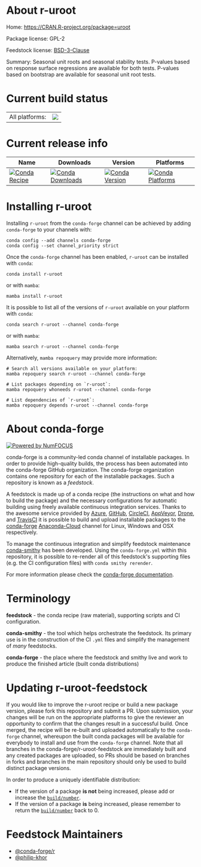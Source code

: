 About r-uroot
=============

Home: https://CRAN.R-project.org/package=uroot

Package license: GPL-2

Feedstock license: [BSD-3-Clause](https://github.com/conda-forge/r-uroot-feedstock/blob/main/LICENSE.txt)

Summary: Seasonal unit roots and seasonal stability tests. P-values based on response surface regressions are available for both tests. P-values based on bootstrap are available for seasonal unit root tests.

Current build status
====================


<table><tr><td>All platforms:</td>
    <td>
      <a href="https://dev.azure.com/conda-forge/feedstock-builds/_build/latest?definitionId=4280&branchName=main">
        <img src="https://dev.azure.com/conda-forge/feedstock-builds/_apis/build/status/r-uroot-feedstock?branchName=main">
      </a>
    </td>
  </tr>
</table>

Current release info
====================

| Name | Downloads | Version | Platforms |
| --- | --- | --- | --- |
| [![Conda Recipe](https://img.shields.io/badge/recipe-r--uroot-green.svg)](https://anaconda.org/conda-forge/r-uroot) | [![Conda Downloads](https://img.shields.io/conda/dn/conda-forge/r-uroot.svg)](https://anaconda.org/conda-forge/r-uroot) | [![Conda Version](https://img.shields.io/conda/vn/conda-forge/r-uroot.svg)](https://anaconda.org/conda-forge/r-uroot) | [![Conda Platforms](https://img.shields.io/conda/pn/conda-forge/r-uroot.svg)](https://anaconda.org/conda-forge/r-uroot) |

Installing r-uroot
==================

Installing `r-uroot` from the `conda-forge` channel can be achieved by adding `conda-forge` to your channels with:

```
conda config --add channels conda-forge
conda config --set channel_priority strict
```

Once the `conda-forge` channel has been enabled, `r-uroot` can be installed with `conda`:

```
conda install r-uroot
```

or with `mamba`:

```
mamba install r-uroot
```

It is possible to list all of the versions of `r-uroot` available on your platform with `conda`:

```
conda search r-uroot --channel conda-forge
```

or with `mamba`:

```
mamba search r-uroot --channel conda-forge
```

Alternatively, `mamba repoquery` may provide more information:

```
# Search all versions available on your platform:
mamba repoquery search r-uroot --channel conda-forge

# List packages depending on `r-uroot`:
mamba repoquery whoneeds r-uroot --channel conda-forge

# List dependencies of `r-uroot`:
mamba repoquery depends r-uroot --channel conda-forge
```


About conda-forge
=================

[![Powered by
NumFOCUS](https://img.shields.io/badge/powered%20by-NumFOCUS-orange.svg?style=flat&colorA=E1523D&colorB=007D8A)](https://numfocus.org)

conda-forge is a community-led conda channel of installable packages.
In order to provide high-quality builds, the process has been automated into the
conda-forge GitHub organization. The conda-forge organization contains one repository
for each of the installable packages. Such a repository is known as a *feedstock*.

A feedstock is made up of a conda recipe (the instructions on what and how to build
the package) and the necessary configurations for automatic building using freely
available continuous integration services. Thanks to the awesome service provided by
[Azure](https://azure.microsoft.com/en-us/services/devops/), [GitHub](https://github.com/),
[CircleCI](https://circleci.com/), [AppVeyor](https://www.appveyor.com/),
[Drone](https://cloud.drone.io/welcome), and [TravisCI](https://travis-ci.com/)
it is possible to build and upload installable packages to the
[conda-forge](https://anaconda.org/conda-forge) [Anaconda-Cloud](https://anaconda.org/)
channel for Linux, Windows and OSX respectively.

To manage the continuous integration and simplify feedstock maintenance
[conda-smithy](https://github.com/conda-forge/conda-smithy) has been developed.
Using the ``conda-forge.yml`` within this repository, it is possible to re-render all of
this feedstock's supporting files (e.g. the CI configuration files) with ``conda smithy rerender``.

For more information please check the [conda-forge documentation](https://conda-forge.org/docs/).

Terminology
===========

**feedstock** - the conda recipe (raw material), supporting scripts and CI configuration.

**conda-smithy** - the tool which helps orchestrate the feedstock.
                   Its primary use is in the construction of the CI ``.yml`` files
                   and simplify the management of *many* feedstocks.

**conda-forge** - the place where the feedstock and smithy live and work to
                  produce the finished article (built conda distributions)


Updating r-uroot-feedstock
==========================

If you would like to improve the r-uroot recipe or build a new
package version, please fork this repository and submit a PR. Upon submission,
your changes will be run on the appropriate platforms to give the reviewer an
opportunity to confirm that the changes result in a successful build. Once
merged, the recipe will be re-built and uploaded automatically to the
`conda-forge` channel, whereupon the built conda packages will be available for
everybody to install and use from the `conda-forge` channel.
Note that all branches in the conda-forge/r-uroot-feedstock are
immediately built and any created packages are uploaded, so PRs should be based
on branches in forks and branches in the main repository should only be used to
build distinct package versions.

In order to produce a uniquely identifiable distribution:
 * If the version of a package **is not** being increased, please add or increase
   the [``build/number``](https://docs.conda.io/projects/conda-build/en/latest/resources/define-metadata.html#build-number-and-string).
 * If the version of a package **is** being increased, please remember to return
   the [``build/number``](https://docs.conda.io/projects/conda-build/en/latest/resources/define-metadata.html#build-number-and-string)
   back to 0.

Feedstock Maintainers
=====================

* [@conda-forge/r](https://github.com/conda-forge/r/)
* [@philip-khor](https://github.com/philip-khor/)

